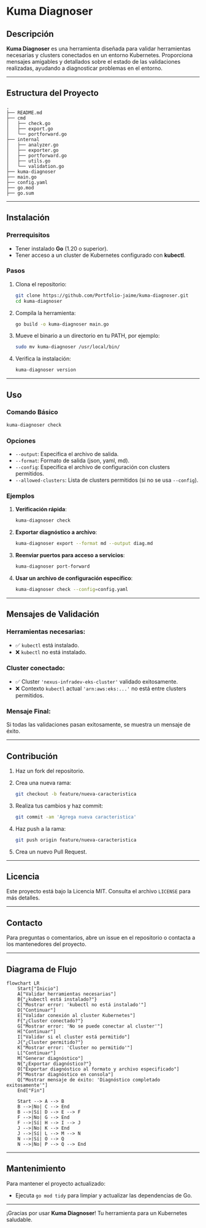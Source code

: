 # Kuma Diagnoser

## Descripción

**Kuma Diagnoser** es una herramienta diseñada para validar herramientas necesarias y clusters conectados en un entorno Kubernetes. Proporciona mensajes amigables y detallados sobre el estado de las validaciones realizadas, ayudando a diagnosticar problemas en el entorno.

---

## Estructura del Proyecto

```plaintext
.
├── README.md
├── cmd
│   ├── check.go
│   ├── export.go
│   └── portforward.go
├── internal
│   ├── analyzer.go
│   ├── exporter.go
│   ├── portforward.go
│   ├── utils.go
│   └── validation.go
├── kuma-diagnoser
├── main.go
├── config.yaml
├── go.mod
├── go.sum
```

---

## Instalación

### Prerrequisitos

- Tener instalado **Go** (1.20 o superior).
- Tener acceso a un cluster de Kubernetes configurado con **kubectl**.

### Pasos

1. Clona el repositorio:

    ```bash
    git clone https://github.com/Portfolio-jaime/kuma-diagnoser.git
    cd kuma-diagnoser
    ```

2. Compila la herramienta:

    ```bash
    go build -o kuma-diagnoser main.go
    ```

3. Mueve el binario a un directorio en tu PATH, por ejemplo:

    ```bash
    sudo mv kuma-diagnoser /usr/local/bin/
    ```

4. Verifica la instalación:

    ```bash
    kuma-diagnoser version
    ```

---

## Uso

### Comando Básico

```bash
kuma-diagnoser check
```

### Opciones

- `--output`: Especifica el archivo de salida.
- `--format`: Formato de salida (json, yaml, md).
- `--config`: Especifica el archivo de configuración con clusters permitidos.
- `--allowed-clusters`: Lista de clusters permitidos (si no se usa `--config`).

### Ejemplos

1. **Verificación rápida**:

    ```bash
    kuma-diagnoser check
    ```

2. **Exportar diagnóstico a archivo**:

    ```bash
    kuma-diagnoser export --format md --output diag.md
    ```

3. **Reenviar puertos para acceso a servicios**:

    ```bash
    kuma-diagnoser port-forward
    ```

4. **Usar un archivo de configuración específico**:

    ```bash
    kuma-diagnoser check --config=config.yaml
    ```

---

## Mensajes de Validación

### Herramientas necesarias:

- ✅ `kubectl` está instalado.
- ❌ `kubectl` no está instalado.

### Cluster conectado:

- ✅ Cluster `'nexus-infradev-eks-cluster'` validado exitosamente.
- ❌ Contexto `kubectl` actual `'arn:aws:eks:...'` no está entre clusters permitidos.

### Mensaje Final:

Si todas las validaciones pasan exitosamente, se muestra un mensaje de éxito.

---

## Contribución

1. Haz un fork del repositorio.
2. Crea una nueva rama:

    ```bash
    git checkout -b feature/nueva-caracteristica
    ```

3. Realiza tus cambios y haz commit:

    ```bash
    git commit -am 'Agrega nueva caracteristica'
    ```

4. Haz push a la rama:

    ```bash
    git push origin feature/nueva-caracteristica
    ```

5. Crea un nuevo Pull Request.

---

## Licencia

Este proyecto está bajo la Licencia MIT. Consulta el archivo `LICENSE` para más detalles.

---

## Contacto

Para preguntas o comentarios, abre un issue en el repositorio o contacta a los mantenedores del proyecto.

---

## Diagrama de Flujo

```mermaid
flowchart LR
    Start["Inicio"]
    A["Validar herramientas necesarias"]
    B{"¿kubectl está instalado?"}
    C["Mostrar error: 'kubectl no está instalado'"]
    D["Continuar"]
    E["Validar conexión al cluster Kubernetes"]
    F{"¿Cluster conectado?"}
    G["Mostrar error: 'No se puede conectar al cluster'"]
    H["Continuar"]
    I["Validar si el cluster está permitido"]
    J{"¿Cluster permitido?"}
    K["Mostrar error: 'Cluster no permitido'"]
    L["Continuar"]
    M["Generar diagnóstico"]
    N{"¿Exportar diagnóstico?"}
    O["Exportar diagnóstico al formato y archivo especificado"]
    P["Mostrar diagnóstico en consola"]
    Q["Mostrar mensaje de éxito: 'Diagnóstico completado exitosamente'"]
    End["Fin"]

    Start --> A --> B
    B -->|No| C --> End
    B -->|Sí| D --> E --> F
    F -->|No| G --> End
    F -->|Sí| H --> I --> J
    J -->|No| K --> End
    J -->|Sí| L --> M --> N
    N -->|Sí| O --> Q
    N -->|No| P --> Q --> End
```

---

## Mantenimiento

Para mantener el proyecto actualizado:

- Ejecuta `go mod tidy` para limpiar y actualizar las dependencias de Go.

---

¡Gracias por usar **Kuma Diagnoser**! Tu herramienta para un Kubernetes saludable.
